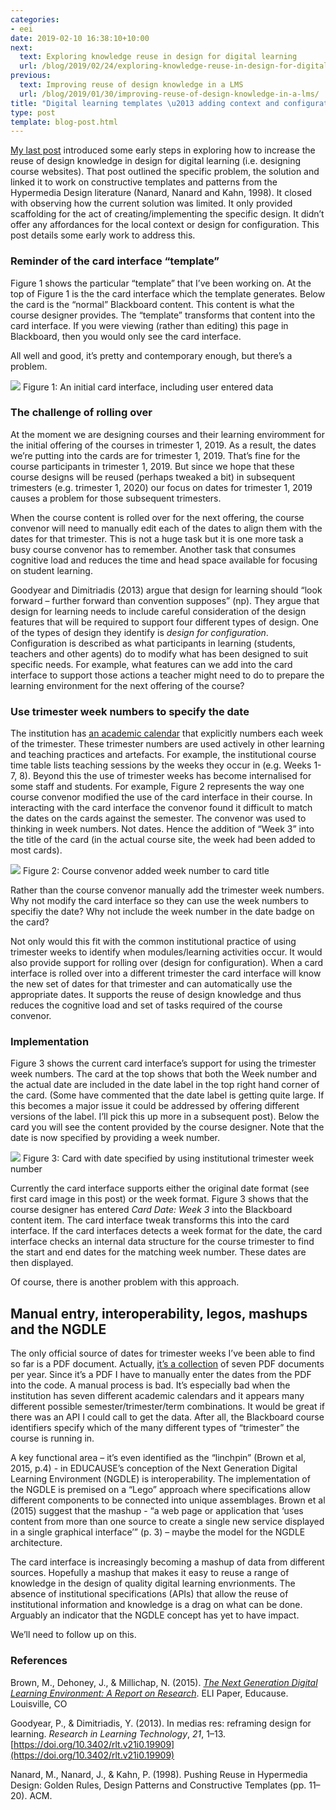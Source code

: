 ```yaml
---
categories:
- eei
date: 2019-02-10 16:38:10+10:00
next:
  text: Exploring knowledge reuse in design for digital learning
  url: /blog/2019/02/24/exploring-knowledge-reuse-in-design-for-digital-learning/
previous:
  text: Improving reuse of design knowledge in a LMS
  url: /blog/2019/01/30/improving-reuse-of-design-knowledge-in-a-lms/
title: "Digital learning templates \u2013 adding context and configuration"
type: post
template: blog-post.html
---
```

[My last post](/blog/2019/01/30/improving-reuse-of-design-knowledge-in-a-lms/) introduced some early steps in exploring how to increase the reuse of design knowledge in design for digital learning (i.e. designing course websites). That post outlined the specific problem, the solution and linked it to work on constructive templates and patterns from the Hypermedia Design literature (Nanard, Nanard and Kahn, 1998). It closed with observing how the current solution was limited. It only provided scaffolding for the act of creating/implementing the specific design. It didn’t offer any affordances for the local context or design for configuration. This post details some early work to address this.

### Reminder of the card interface “template”

Figure 1 shows the particular “template” that I’ve been working on. At the top of Figure 1 is the the card interface which the template generates. Below the card is the “normal” Blackboard content. This content is what the course designer provides. The “template” transforms that content into the card interface. If you were viewing (rather than editing) this page in Blackboard, then you would only see the card interface.

All well and good, it’s pretty and contemporary enough, but there’s a problem.

![](images/MAAAAAElFTkSuQmCC) Figure 1: An initial card interface, including user entered data

### The challenge of rolling over

At the moment we are designing courses and their learning enviromment for the initial offering of the courses in trimester 1, 2019. As a result, the dates we’re putting into the cards are for trimester 1, 2019. That’s fine for the course participants in trimester 1, 2019. But since we hope that these course designs will be reused (perhaps tweaked a bit) in subsequent trimesters (e.g. trimester 1, 2020) our focus on dates for trimester 1, 2019 causes a problem for those subsequent trimesters.

When the course content is rolled over for the next offering, the course convenor will need to manually edit each of the dates to align them with the dates for that trimester. This is not a huge task but it is one more task a busy course convenor has to remember. Another task that consumes cognitive load and reduces the time and head space available for focusing on student learning.

Goodyear and Dimitriadis (2013) argue that design for learning should “look forward – further forward than convention supposes” (np). They argue that design for learning needs to include careful consideration of the design features that will be required to support four different types of design. One of the types of design they identify is _design for configuration_. Configuration is described as what participants in learning (students, teachers and other agents) do to modify what has been designed to suit specific needs. For example, what features can we add into the card interface to support those actions a teacher might need to do to prepare the learning environment for the next offering of the course?

### Use trimester week numbers to specify the date

The institution has [an academic calendar](https://www.griffith.edu.au/__data/assets/pdf_file/0031/326488/2019-Academic-Calendar.pdf) that explicitly numbers each week of the trimester. These trimester numbers are used actively in other learning and teaching practices and artefacts. For example, the institutional course time table lists teaching sessions by the weeks they occur in (e.g. Weeks 1-7, 8). Beyond this the use of trimester weeks has become internalised for some staff and students. For example, Figure 2 represents the way one course convenor modified the use of the card interface in their course. In interacting with the card interface the convenor found it difficult to match the dates on the cards against the semester. The convenor was used to thinking in week numbers. Not dates. Hence the addition of “Week 3” into the title of the card (in the actual course site, the week had been added to most cards).

![](images/JM5eFhz+nwkAAAAASUVORK5CYII=) Figure 2: Course convenor added week number to card title

Rather than the course convenor manually add the trimester week numbers. Why not modify the card interface so they can use the week numbers to specifiy the date? Why not include the week number in the date badge on the card?

Not only would this fit with the common institutional practice of using trimester weeks to identify when modules/learning activities occur. It would also provide support for rolling over (design for configuration). When a card interface is rolled over into a different trimester the card interface will know the new set of dates for that trimester and can automatically use the appropriate dates. It supports the reuse of design knowledge and thus reduces the cognitive load and set of tasks required of the course convenor.

### Implementation

Figure 3 shows the current card interface’s support for using the trimester week numbers. The card at the top shows that both the Week number and the actual date are included in the date label in the top right hand corner of the card. (Some have commented that the date label is getting quite large. If this becomes a major issue it could be addressed by offering different versions of the label. I’ll pick this up more in a subsequent post). Below the card you will see the content provided by the course designer. Note that the date is now specified by providing a week number.

![](images/B5h3wHRAddHBAAAAAElFTkSuQmCC) Figure 3: Card with date specified by using institutional trimester week number

Currently the card interface supports either the original date format (see first card image in this post) or the week format. Figure 3 shows that the course designer has entered _Card Date: Week 3_ into the Blackboard content item. The card interface tweak transforms this into the card interface. If the card interfaces detects a week format for the date, the card interface checks an internal data structure for the course trimester to find the start and end dates for the matching week number. These dates are then displayed.

Of course, there is another problem with this approach.

## Manual entry, interoperability, legos, mashups and the NGDLE

The only official source of dates for trimester weeks I’ve been able to find so far is a PDF document. Actually, [it’s a collection](https://www.griffith.edu.au/academic-calendar-key-dates) of seven PDF documents per year. Since it’s a PDF I have to manually enter the dates from the PDF into the code. A manual process is bad. It’s especially bad when the institution has seven different academic calendars and it appears many different possible semester/trimester/term combinations. It would be great if there was an API I could call to get the data. After all, the Blackboard course identifiers specify which of the many different types of “trimester” the course is running in.

A key functional area – it’s even identified as the “linchpin” (Brown et al, 2015, p.4) - in EDUCAUSE’s conception of the Next Generation Digital Learning Environment (NGDLE) is interoperability. The implementation of the NGDLE is premised on a “Lego” approach where specifications allow different components to be connected into unique assemblages. Brown et al (2015) suggest that the mashup - “a web page or application that ‘uses content from more than one source to create a single new service displayed in a single graphical interface’” (p. 3) – maybe the model for the NGDLE architecture.

The card interface is increasingly becoming a mashup of data from different sources. Hopefully a mashup that makes it easy to reuse a range of knowledge in the design of quality digital learning envrionments. The absence of institutional specifications (APIs) that allow the reuse of institutional information and knowledge is a drag on what can be done. Arguably an indicator that the NGDLE concept has yet to have impact.

We’ll need to follow up on this.

### References

Brown, M., Dehoney, J., & Millichap, N. (2015). [_The Next Generation Digital Learning Environment: A Report on Research_](https://www.digitallernen.ch/wp-content/uploads/2016/02/eli3035.pdf). ELI Paper, Educause. Louisville, CO

Goodyear, P., & Dimitriadis, Y. (2013). In medias res: reframing design for learning. _Research in Learning Technology_, _21_, 1–13. [https://doi.org/10.3402/rlt.v21i0.19909](https://doi.org/10.3402/rlt.v21i0.19909)

Nanard, M., Nanard, J., & Kahn, P. (1998). Pushing Reuse in Hypermedia Design: Golden Rules, Design Patterns and Constructive Templates (pp. 11–20). ACM.
